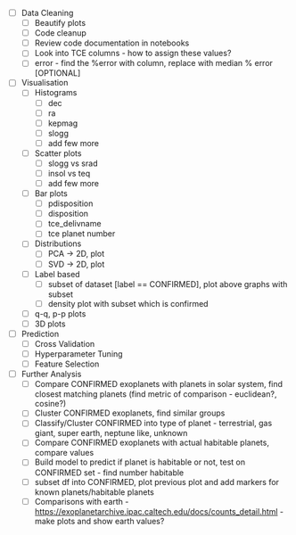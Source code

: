 - [ ] Data Cleaning
    - [ ] Beautify plots 
    - [ ] Code cleanup
    - [ ] Review code documentation in notebooks
    - [ ] Look into TCE columns - how to assign these values?
    - [ ] error - find the %error with column, replace with median % error [OPTIONAL]

- [ ] Visualisation
    - [ ] Histograms
        - [ ] dec
        - [ ] ra
        - [ ] kepmag
        - [ ] slogg
        - [ ] add few more
    - [ ] Scatter plots
        - [ ] slogg vs srad
        - [ ] insol vs teq
        - [ ] add few more
    - [ ] Bar plots
        - [ ] pdisposition
        - [ ] disposition
        - [ ] tce_delivname
        - [ ] tce planet number
    - [ ] Distributions
        - [ ] PCA -> 2D, plot
        - [ ] SVD -> 2D, plot
    - [ ] Label based
        - [ ] subset of dataset [label == CONFIRMED], plot above graphs with subset
        - [ ] density plot with subset which is confirmed
    - [ ] q-q, p-p plots
    - [ ] 3D plots

- [ ] Prediction
    - [ ] Cross Validation
    - [ ] Hyperparameter Tuning
    - [ ] Feature Selection

- [ ] Further Analysis
    - [ ] Compare CONFIRMED exoplanets with planets in solar system, find closest matching planets (find metric of comparison - euclidean?, cosine?)
    - [ ] Cluster CONFIRMED exoplanets, find similar groups
    - [ ] Classify/Cluster CONFIRMED into type of planet - terrestrial, gas giant, super earth, neptune like, unknown
    - [ ] Compare CONFIRMED exoplanets with actual habitable planets, compare values
    - [ ] Build model to predict if planet is habitable or not, test on CONFIRMED set - find number habitable
    - [ ] subset df into CONFIRMED, plot previous plot and add markers for known planets/habitable planets
    - [ ] Comparisons with earth - https://exoplanetarchive.ipac.caltech.edu/docs/counts_detail.html - make plots and show earth values?
